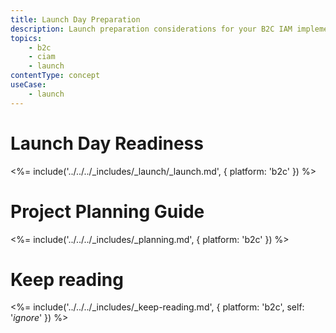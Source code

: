 ```yaml
---
title: Launch Day Preparation
description: Launch preparation considerations for your B2C IAM implementation.
topics:
    - b2c
    - ciam
    - launch
contentType: concept
useCase:
    - launch
---
```


# Launch Day Readiness

<%= include('../../../_includes/_launch/_launch.md', { platform: 'b2c' }) %>

# Project Planning Guide

<%= include('../../../_includes/_planning.md', { platform: 'b2c' }) %>

# Keep reading

<%= include('../../../_includes/_keep-reading.md', { platform: 'b2c', self: '*ignore*' }) %>